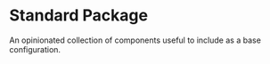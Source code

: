 # Standard Package

An opinionated collection of components useful to include as a base
configuration.
